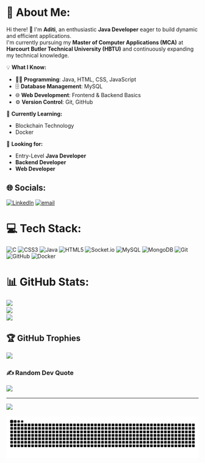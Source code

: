 # 💫 About Me:  
Hi there! 👋 I'm **Aditi**, an enthusiastic **Java Developer** eager to build dynamic and efficient applications.  
I'm currently pursuing my **Master of Computer Applications (MCA)** at **Harcourt Butler Technical University (HBTU)** and continuously expanding my technical knowledge.  

💡 **What I Know:**  
- 👨‍💻 **Programming**: Java, HTML, CSS, JavaScript  
- 🗄️ **Database Management**: MySQL  
- 🌐 **Web Development**: Frontend & Backend Basics  
- ⚙️ **Version Control**: Git, GitHub  

🚀 **Currently Learning:**  
- Blockchain Technology  
- Docker  

🎯 **Looking for:**  
- Entry-Level **Java Developer**  
- **Backend Developer**  
- **Web Developer**  

## 🌐 Socials:
[![LinkedIn](https://img.shields.io/badge/LinkedIn-%230077B5.svg?logo=linkedin&logoColor=white)](https://linkedin.com/in/https://www.linkedin.com/in/aditi-shukla-b08771219/) [![email](https://img.shields.io/badge/Email-D14836?logo=gmail&logoColor=white)](mailto:aditiamethi85@gmail.com) 

# 💻 Tech Stack:
![C](https://img.shields.io/badge/c-%2300599C.svg?style=for-the-badge&logo=c&logoColor=white) ![CSS3](https://img.shields.io/badge/css3-%231572B6.svg?style=for-the-badge&logo=css3&logoColor=white) ![Java](https://img.shields.io/badge/java-%23ED8B00.svg?style=for-the-badge&logo=openjdk&logoColor=white) ![HTML5](https://img.shields.io/badge/html5-%23E34F26.svg?style=for-the-badge&logo=html5&logoColor=white) ![Socket.io](https://img.shields.io/badge/Socket.io-black?style=for-the-badge&logo=socket.io&badgeColor=010101) ![MySQL](https://img.shields.io/badge/mysql-4479A1.svg?style=for-the-badge&logo=mysql&logoColor=white) ![MongoDB](https://img.shields.io/badge/MongoDB-%234ea94b.svg?style=for-the-badge&logo=mongodb&logoColor=white) ![Git](https://img.shields.io/badge/git-%23F05033.svg?style=for-the-badge&logo=git&logoColor=white) ![GitHub](https://img.shields.io/badge/github-%23121011.svg?style=for-the-badge&logo=github&logoColor=white) ![Docker](https://img.shields.io/badge/docker-%230db7ed.svg?style=for-the-badge&logo=docker&logoColor=white)
# 📊 GitHub Stats:
![](https://github-readme-stats.vercel.app/api?username=SAditi03&theme=dark&hide_border=false&include_all_commits=false&count_private=false)<br/>
![](https://github-readme-streak-stats.herokuapp.com/?user=SAditi03&theme=dark&hide_border=false)<br/>
![](https://github-readme-stats.vercel.app/api/top-langs/?username=SAditi03&theme=dark&hide_border=false&include_all_commits=false&count_private=false&layout=compact)

## 🏆 GitHub Trophies
![](https://github-profile-trophy.vercel.app/?username=SAditi03&theme=radical&no-frame=false&no-bg=true&margin-w=4)

### ✍️ Random Dev Quote
![](https://quotes-github-readme.vercel.app/api?type=horizontal&theme=radical)



---
[![](https://visitcount.itsvg.in/api?id=SAditi03&icon=0&color=0)](https://visitcount.itsvg.in)

![snake gif](https://github.com/SAditi03/SAditi03/blob/output/github-snake-dark.svg)


<!-- Proudly created with GPRM ( https://gprm.itsvg.in ) -->
